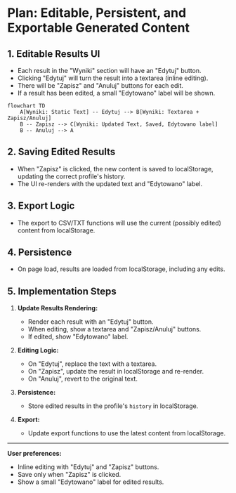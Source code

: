 # Plan: Editable, Persistent, and Exportable Generated Content

## 1. Editable Results UI

- Each result in the "Wyniki" section will have an "Edytuj" button.
- Clicking "Edytuj" will turn the result into a textarea (inline editing).
- There will be "Zapisz" and "Anuluj" buttons for each edit.
- If a result has been edited, a small "Edytowano" label will be shown.

```mermaid
flowchart TD
    A[Wyniki: Static Text] -- Edytuj --> B[Wyniki: Textarea + Zapisz/Anuluj]
    B -- Zapisz --> C[Wyniki: Updated Text, Saved, Edytowano label]
    B -- Anuluj --> A
```

## 2. Saving Edited Results

- When "Zapisz" is clicked, the new content is saved to localStorage, updating the correct profile's history.
- The UI re-renders with the updated text and "Edytowano" label.

## 3. Export Logic

- The export to CSV/TXT functions will use the current (possibly edited) content from localStorage.

## 4. Persistence

- On page load, results are loaded from localStorage, including any edits.

## 5. Implementation Steps

1. **Update Results Rendering:**
   - Render each result with an "Edytuj" button.
   - When editing, show a textarea and "Zapisz/Anuluj" buttons.
   - If edited, show "Edytowano" label.

2. **Editing Logic:**
   - On "Edytuj", replace the text with a textarea.
   - On "Zapisz", update the result in localStorage and re-render.
   - On "Anuluj", revert to the original text.

3. **Persistence:**
   - Store edited results in the profile's `history` in localStorage.

4. **Export:**
   - Update export functions to use the latest content from localStorage.

---

**User preferences:**
- Inline editing with "Edytuj" and "Zapisz" buttons.
- Save only when "Zapisz" is clicked.
- Show a small "Edytowano" label for edited results.